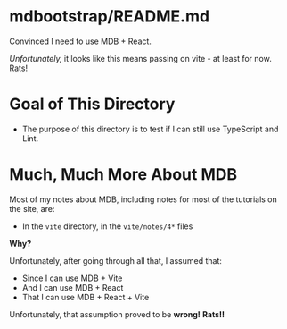 
# mdbootstrap/README.md

Convinced I need to use MDB + React.

*Unfortunately,* it looks like this means passing on vite - at least for now.  Rats!

# Goal of This Directory

- The purpose of this directory is to test if I can still use TypeScript and Lint.

# Much, Much More About MDB

Most of my notes about MDB, including notes for most of the tutorials on the site, are:

- In the `vite` directory, in the `vite/notes/4*` files

**Why?**

Unfortunately, after going through all that, I assumed that:

- Since I can use MDB + Vite
- And I can use MDB + React
- That I can use MDB + React + Vite

Unfortunately, that assumption proved to be **wrong!**  **Rats!!**

